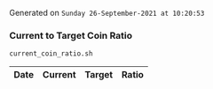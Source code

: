 Generated on `Sunday 26-September-2021 at 10:20:53`

### Current to Target Coin Ratio
`current_coin_ratio.sh`

Date|Current|Target|Ratio
---|---|---|---
